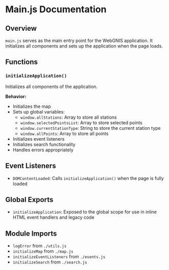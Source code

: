 # Main.js Documentation

## Overview
`main.js` serves as the main entry point for the WebGNIS application. It initializes all components and sets up the application when the page loads.

## Functions

### `initializeApplication()`
Initializes all components of the application.

**Behavior:**
- Initializes the map
- Sets up global variables:
  - `window.allStations`: Array to store all stations
  - `window.selectedPointsList`: Array to store selected points
  - `window.currentStationType`: String to store the current station type
  - `window.allPoints`: Array to store all points
- Initializes event listeners
- Initializes search functionality
- Handles errors appropriately

## Event Listeners
- `DOMContentLoaded`: Calls `initializeApplication()` when the page is fully loaded

## Global Exports
- `initializeApplication`: Exposed to the global scope for use in inline HTML event handlers and legacy code

## Module Imports
- `logError` from `./utils.js`
- `initializeMap` from `./map.js`
- `initializeEventListeners` from `./events.js`
- `initializeSearch` from `./search.js` 